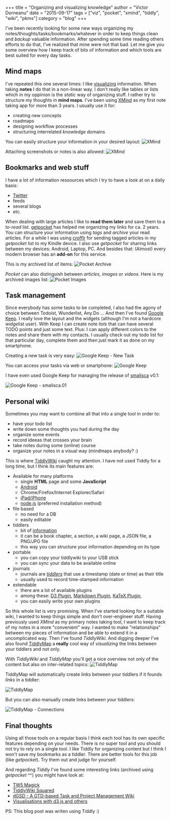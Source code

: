 +++
title = "Organizing and visualizing knowledge"
author = "Victor Dorneanu"
date = "2015-09-17"
tags = ["viz", "pocket", "xmind", "tiddly", "wiki", "pkms"]
category = "blog"
+++

I've been recently looking for some new ways organizing my notes/thoughts/tasks/bookmarks/whatever in order to keep things clean and *backup* valuable information. After spending some time reading others efforts to do that, I've realized that mine were not that bad. Let me give you some overview how I keep track of bits of information and which tools are best suited for every day tasks.

## Mind maps

I've repeated this one several times: I like [visualizing](http://blog.dornea.nu/tag/viz/) information. When taking **notes** I do that in a non-linear way. I don't really like tables or lists which in my oppinion is the *static* way of organizing stuff. I rather try to structure my thoughts in **mind maps**. 
I've been using [XMind](https://www.xmind.net) as my first note taking app for more than 3 years. I usually use it for:

* creating new concepts
* roadmaps
* designing workflow processes
* structuring interrelated *knowledge* domains

You can easily structure your information in your desired layout:
![XMind](/posts/img/2015/organize/73b67a8fe370adae481d579462ed3bae.png "XMind")

Attaching screenshots or notes is also allowed:
![XMind](/posts/img/2015/organize/1d6e071a80a321d3b9c37a59e7bfc17d.png "XMind")

## Bookmarks and web stuff

I have a lot of information ressources which I try to have a look at on a daily basis:

* [Twitter](https://twitter.com/victordorneanu)
* feeds
* several blogs
* etc.

When dealing with large articles I like to **read them later** and save them to a *to-read* list. [getpocket](https://getpocket.com) has helped me organizing my links for ca. 2 years. You can structure your information using *tags* and *archive* your read articles. For a while I was using [crofflr](http://www.crofflr.com) for sending tagged articles in my *getpocket* list to my Kindle device. I also use *getpocket* for sharing links between my devices: Android, Laptop, PC. And besides that: (Almost) every modern browser has an **add-on** for this service.

This is my archived list of items:
![Pocket Archive](/posts/img/2015/organize/6da00f35bac361f6fd89c4c4c0ec2752.png "Pocket Archive")

*Pocket* can also distinguish between *articles*, *images* or *videos*. Here is my archived images list:
![Pocket Images](/posts/img/2015/organize/a06a9acf53d24268e86b39d9be193aa3.png "Pocket Images")


## Task management

Since everybody has some tasks to be completed, I also had the agony of choice between Todoist, Wunderlist, Any.Do ... And then I've found [Google Keep](httphttps://play.google.com/store/apps/details?id=de.mgsimon.android.andtidwiki://www.google.com/keep/). I really love the layout and the widgets (although I'm not a hardcore *widge*list user). With Keep I can create note *lists* that can have several TODO points and just some text. Plus: I can apply different colors to the notes and share them with my contacts. I usually check out my todo list for that particular day, complete them and then just mark it as done on my smartphone.

Creating a new task is very easy:
![Google Keep - New Task](/posts/img/2015/organize/e9dda9fb2b5fcbbcac6b16b89859505d.png "Google Keep - New Task")

You can access your tasks via web or smartphone:
![Google Keep](/posts/img/2015/organize/31aff37cabaa520c2b54518b17e84beb.png "Google Keep")

I have even used Google Keep for managing the release of [smalisca](https://github.com/dorneanu/smalisca) v0.1:

![Google Keep - smalisca.01](/posts/img/2015/organize/9274a2db057ad874a0a462f65994f63d.png "Google Keep - smalisca 0.1")

## Personal wiki

Sometimes you may want to combine all that into a single tool in order to:

* have your todo list
* write down some thoughts you had during the day
* organize some events
* record ideeas that crosses your brain
* take notes during some (online) course
* organize your notes in a visual way (mindmaps anybody? :)

This is where [TiddlyWiki](http://tiddlywiki.com) caught my attention. I have not used Tiddly for a long time, but I think its main features are:

* Available for many platforms
    * single **HTML** page and some **JavaScript**
    * [Android](https://play.google.com/store/apps/details?id=de.mgsimon.android.andtidwiki)
    * Chrome/Firefox/Internet Explorer/Safari
    * [iPad/iPhone](https://itunes.apple.com/gb/app/twedit/id409607956?mt=8)
    * [node.js](http://tiddlywiki.com/#Node.js) (preferred installation method)
* file based
    * no need for a DB 
    * easily editable 
* tiddlers
    * bit of [information](http://tiddlywiki.com/static/ContentType.html) 
    * it can be a book chapter, a section, a wiki page, a JSON file, a PNG/JPG file
    *  this way you can structure your information depending on its type
* portable
    * you can copy your tiddlywiki to your USB stick
    * you can sync your data to be available online
* journals
    * journals are [*tiddlers*](http://tiddlywiki.com/static/Creating%2520journal%2520tiddlers.html) that use a timestamp (date or time) as their title
    * usually used to record time-stamped information 
* extendable 
    * there are a lot of available plugins
    * among these: [D3 Plugin](http://tiddlywiki.com/#D3%20Plugin), [Markdown Plugin](http://tiddlywiki.com/#Markdown%20Plugin), [KaTeX Plugin](http://tiddlywiki.com/#KaTeX%20Plugin), 
    * you can easily write your own plugins

So this whole list is very promising. When I've started looking for a suitable wiki, I wanted to keep things simple and don't over-engineer stuff. Having previously used *XMind* as my primary notes taking tool, I want to keep track of my notes in a more "convenient" way. I wanted to make "relationships" between my pieces of information and be able to extend it in a uncomplicated way. Then I've found *TiddlyWiki*. And digging deeper I've also found [TiddlyMap](http://tiddlymap.org) a **really** cool way of *visualizing* the links between your tiddlers and not only. 

With *TiddlyWiki* and *TiddlyMap* you'll get a nice overview not only of the content but also on inter-related topics:
![TiddlyMap](/posts/img/2015/organize/5696b3eb316fac6e2b7460183a6dd97a.png "TiddlyMap")

TiddlyMap will automatically create links between your tiddlers if it founds *links* in a tiddler:

![TiddlyMap](/posts/img/2015/organize/d9d7dd9bfad825475373bc6ebc3281b7.png "Tiddly Map - Connections between interrelated tiddlers")

But you can also manually create links between your tiddlers: 

![TiddlyMap - Connections](/posts/img/2015/organize/50359ca7124ff81f7fa5b8b1553dd517.png "TiddlyMap - Connections")

## Final thoughts

Using all those tools on a regular basis I think each tool has its own specific features depending on your needs. There is *no* super tool and you should not try to rely on a single tool. I like Tiddly for organizing content but I think I won't save my bookmarks as a tiddler. There are better tools for this job (like *getpocket*). Try them out and judge for yourself. 

And regarding *Tiddly* I've found some interesting links (archived using *getpocket* ^^) you might have look at:

* [TW5 Magick](http://tw5magick.tiddlyspot.com)
* [TiddlyWiki Squared](http://iani.github.io/tw5square/)
* [dGSD - A GTD-based Task and Project Management Wiki](http://thinkcreatesolve.biz/dGSD.html)
* [Visualisations with d3.js and others](http://d3tw.tiddlyspot.com) 

PS: This blog post was writen using Tiddly :) 


